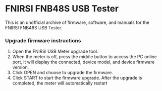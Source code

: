 # FNIRSI FNB48S USB Tester

This is an unofficial archive of firmware, software, and manuals for the FNIRSI FNB48S USB Tester.

###  Upgrade firmware instructions

   1.  Open the FNIRSI USB Meter upgrade tool.
   2.  When the meter is off, press the middle button to access the PC online port, it will display the connected, device model, and device firmware version.
   3.  Click OPEN and choose to upgrade the firmware.
   4.  Click START to start the firmware upgrade. After the upgrade is completed, the meter will automatically restart
